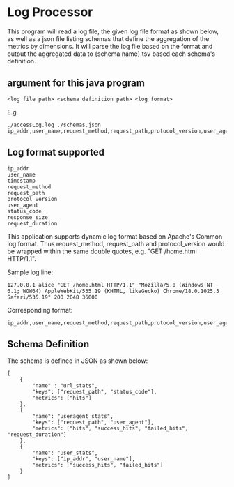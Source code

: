 # Log Processor

This program will read a log file, the given log file format as shown below, as well as a json file listing schemas that define the aggregation of the metrics by dimensions. It will parse the log file based on the format and output the aggregated data to {schema name}.tsv based each schema's definition.

## argument for this java program

	<log file path> <schema definition path> <log format>

E.g.
	
	./accessLog.log ./schemas.json ip_addr,user_name,request_method,request_path,protocol_version,user_agent,status_code,response_size,request_duration

## Log format supported

	ip_addr
	user_name
	timestamp
	request_method
	request_path
	protocol_version
	user_agent
	status_code
	response_size
	request_duration

This application supports dynamic log format based on Apache's Common log format. Thus request_method, request_path and protocol_version would be wrapped within the same double quotes, e.g. "GET /home.html HTTP/1.1".

Sample log line:

	127.0.0.1 alice "GET /home.html HTTP/1.1" "Mozilla/5.0 (Windows NT 6.1; WOW64) AppleWebKit/535.19 (KHTML, likeGecko) Chrome/18.0.1025.5 Safari/535.19" 200 2048 36000

Corresponding format:

	ip_addr,user_name,request_method,request_path,protocol_version,user_agent,status_code,response_size,request_duration

## Schema Definition

The schema is defined in JSON as shown below:

	[
		{
			"name" : "url_stats",
			"keys": ["request_path", "status_code"],
			"metrics": ["hits"]
		},
		{
			"name": "useragent_stats",
			"keys": ["request_path", "user_agent"],
			"metrics": ["hits", "success_hits", "failed_hits", "request_duration"]
		},
		{
			"name": "user_stats",
			"keys": ["ip_addr", "user_name"],
			"metrics": ["success_hits", "failed_hits"]
		}
	]